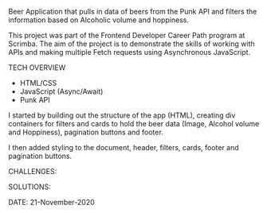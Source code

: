 Beer Application that pulls in data of beers from the Punk API and filters the information based on Alcoholic volume and hoppiness.

This project was part of the Frontend Developer Career Path program at Scrimba. The aim of the project is to demonstrate the skills of working with APIs and making multiple Fetch requests using Asynchronous JavaScript. 

TECH OVERVIEW
- HTML/CSS
- JavaScript (Async/Await)
- Punk API

I started by building out the structure of the app (HTML), creating div containers for filters and cards to hold the beer data (Image, Alcohol volume and Hoppiness), pagination buttons and footer.

I then added styling to the document, header, filters, cards, footer and pagination buttons.



CHALLENGES:

SOLUTIONS:

DATE: 21-November-2020